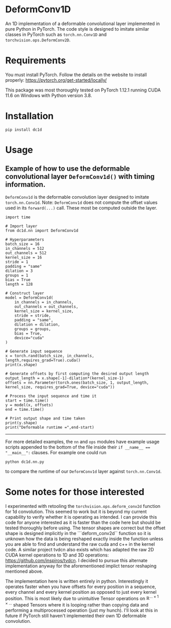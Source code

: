 # DeformConv1D
An 1D implementation of a deformable convolutional layer implemented in pure Python in PyTorch. The code style is designed to imitate similar classes in PyTorch such as ```torch.nn.Conv1D``` and ```torchvision.ops.DeformConv2D```.

# Requirements
You must install PyTorch. Follow the details on the website to install properly: https://pytorch.org/get-started/locally/

This package was most thoroughly tested on PyTorch 1.12.1 running CUDA 11.6 on Windows with Python version 3.8.

# Installation
```
pip install dc1d
```

# Usage
## Example of how to use the deformable convolutional layer ```DeformConv1d()``` with timing information.
```DeformConv1d``` is the deformable convolution layer designed to imitate ```torch.nn.Conv1d```.
Note: ```DeformConv1d``` does not compute the offset values used in its ```forward(...)``` call. These most be computed outside the layer.

```
import time

# Import layer
from dc1d.nn import DeformConv1d

# Hyperparameters
batch_size = 16
in_channels = 512
out_channels = 512
kernel_size = 16
stride = 1
padding = "same"
dilation = 3
groups = 1
bias = True
length = 128

# Construct layer
model = DeformConv1d(
    in_channels = in_channels,
    out_channels = out_channels,
    kernel_size = kernel_size,
    stride = stride,
    padding = "same",
    dilation = dilation,
    groups = groups,
    bias = True,
    device="cuda"
)

# Generate input sequence
x = torch.rand(batch_size, in_channels, length,requires_grad=True).cuda()
print(x.shape)

# Generate offsets by first computing the desired output length
output_length = x.shape[-1]-dilation*(kernel_size-1)
offsets = nn.Parameter(torch.ones(batch_size, 1, output_length, kernel_size, requires_grad=True, device="cuda"))

# Process the input sequence and time it
start = time.time()
y = model(x, offsets)
end = time.time()

# Print output shape and time taken
print(y.shape)
print("Deformable runtime =",end-start)
```
---
For more detailed examples, the ```nn``` and ```ops``` modules have example usage scripts appended to the bottom of the file inside their ```if __name__ == "__main__":``` clauses. For example one could run 
```
python dc1d.nn.py
```
to compare the runtime of our ```DeformConv1d``` layer against ```torch.nn.Conv1d```.

# Some notes for those interested
I experimented with retooling the ```torchvision.ops.deform_conv2d``` function for 1d convolution. This seemed to work but it is beyond my current capability to verify whether it is operating as intended. I can provide this code for anyone interested as it is faster than the code here but should be tested thoroughly before using. The tensor shapes are correct but the offset shape is designed implicitly in the ```deform_conv2d`` function so it is unknown how the data is being reshaped exactly inside the function unless you are able to find and understand the raw cuda and c++ in the kernel code. A similar project tvdcn also exists which has adapted the raw 2D CUDA kernel operations to 1D and 3D operations: https://github.com/inspiros/tvdcn. I decided to pursue this alternate implementation anyway for the aforementioned implict tensor reshaping mentioned above.

The implementation here is written entirely in python. Interestingly it operates faster when you have offsets for every position in a sequence, every channel and every kernel position as opposed to just every kernel position. This is most likely due to unintuitive Tensor operations on $\mathbb{R}^{\ldots \times 1 \times \ldots}$ shaped Tensors where it is looping rather than copying data and performing a multiprocessed operation (just my hunch). I'll look at this in future if PyTorch still haven't implemented their own 1D deformable convolution.
